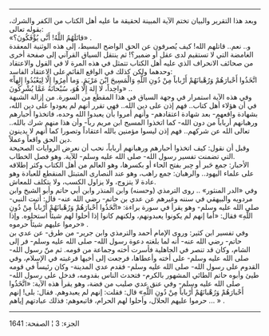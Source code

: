 ------------------------------------------------------------------------

وبعد هذا التقرير والبيان تختم الآية المبينة لحقيقة ما عليه أهل الكتاب من
الكفر والشرك، بقوله تعالى:  
«قاتَلَهُمُ اللَّهُ! أَنَّى يُؤْفَكُونَ؟» .  
و.. نعم.. قاتلهم الله! كيف يُصرفون عن الحق الواضح البسيط، إلى هذه الوثنية
المعقدة الغامضة التي لا تستقيم لدى عقل أو ضمير؟! ثم ينتقل السياق القرآني
إلى صفحة أخرى من صحائف الانحراف الذي عليه أهل الكتاب تتمثل في هذه المرة
لا في القول والاعتقاد وحدهما ولكن كذلك في الواقع القائم على الاعتقاد
الفاسد:  
«اتَّخَذُوا أَحْبارَهُمْ وَرُهْبانَهُمْ أَرْباباً مِنْ دُونِ اللَّهِ وَالْمَسِيحَ ابْنَ مَرْيَمَ. وَما أُمِرُوا
إِلَّا لِيَعْبُدُوا إِلهاً واحِداً، لا إِلهَ إِلَّا هُوَ، سُبْحانَهُ عَمَّا يُشْرِكُونَ» ..  
وفي هذه الآية استمرار في وجهة السياق في هذا المقطع من السورة. من إزالة
الشبهة في أن هؤلاء أهل كتاب.. فهم إذن على دين الله.. فهي تقرر أنهم لم
يعودوا على دين الله، بشهادة واقعهم- بعد شهادة اعتقادهم- وأنهم أمروا بأن
يعبدوا الله وحده، فاتخذوا أحبارهم ورهبانهم أرباباً من دون الله- كما
اتخذوا المسيح ابن مريم رباً- وأن هذا منهم شرك بالله.. تعالى الله عن
شركهم.. فهم إذن ليسوا مؤمنين بالله اعتقاداً وتصورا كما أنهم لا يدينون دين
الحق واقعاً وعملاً.  
وقبل أن نقول: كيف اتخذوا أحبارهم ورهبانهم أرباباً، نحب أن نعرض الروايات
الصحيحة التي تضمنت تفسير رسول الله- صلى الله عليه وسلم- للآية. وهو فصل
الخطاب.  
الأحبار: جمع حَبر أو حِبر بفتح الحاء أو بكسرها، وهو العالم من أهل الكتاب
وكثر إطلاقه على علماء اليهود.. والرهبان: جمع راهب، وهو عند النصارى
المتبتل المنقطع للعبادة وهو عادة لا يتزوج، ولا يزاول الكسب، ولا يتكلف
للمعاش.  
وفي «الدر المنثور» .. روى الترمذي (وحسنه) وابن المنذر وابن أبي حاتم وأبو
الشيخ وابن مردويه والبيهقي في سننه وغيرهم عن عدي بن حاتم- رضي الله عنه-
قال: أتيت النبي- صلى الله عليه وسلم- وهو يقرأ في سورة براءة: «اتَّخَذُوا
أَحْبارَهُمْ وَرُهْبانَهُمْ أَرْباباً مِنْ دُونِ اللَّهِ» فقال: «أما إنهم لم يكونوا يعبدونهم،
ولكنهم كانوا إذا أحلوا لهم شيئاً استحلوه. وإذا حرموا عليهم شيئاً حرموه»
.  
وفي تفسير ابن كثير: وروى الإمام أحمد والترمذي وابن جرير- من طرق- عن عدي
بن حاتم- رضي الله عنه- أنه لما بلغته دعوة رسول الله- صلى الله عليه وسلم-
فر إلى الشام، وكان قد تنصر في الجاهلية فأسرت أخته وجماعة من قومه. ثم منّ
رسول الله- صلى الله عليه وسلم- على أخته وأعطاها، فرجعت إلى أخيها فرغبته
في الإسلام، وفي القدوم على رسول الله- صلى الله عليه وسلم- فقدم عدي
المدينة- وكان رئيساً في قومه طيئ وأبوه حاتم الطائي المشهور بالكرم- فتحدث
الناس بقدومه، فدخل على رسول الله- صلى الله عليه وسلم- وفي عنق عدي صليب
من فضة، وهو يقرأ هذه الآية: «اتَّخَذُوا أَحْبارَهُمْ وَرُهْبانَهُمْ أَرْباباً مِنْ دُونِ اللَّهِ»
قال: فقلت: إنهم لم يعبدوهم. فقال: بلى! إنهم حرموا عليهم الحلال، وأحلوا
لهم الحرام، فاتبعوهم: فذلك عبادتهم إياهم ... » .

------------------------------------------------------------------------

الجزء: 3 ¦ الصفحة: 1641
